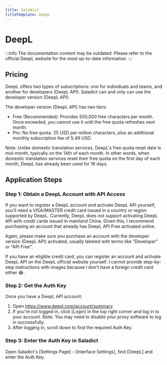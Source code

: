 ```yaml
---
title: Saladict
titleTemplate: DeepL
---
```


# DeepL

:::info
The documentation content may be outdated. Please refer to the official DeepL website for the most up-to-date information.
:::

## Pricing

DeepL offers two types of subscriptions: one for individuals and teams, and another for developers (DeepL API). Saladict can and only can use the developer version (DeepL API).

The developer version (DeepL API) has two tiers:

- Free (Recommended): Provides 500,000 free characters per month. Once exceeded, you cannot use it until the free quota refreshes next month.
- Pro: No free quota. 25 USD per million characters, plus an additional monthly subscription fee of 5.49 USD.

Note: Unlike domestic translation services, DeepL's free quota reset date is mid-month, typically on the 14th of each month. In other words, when domestic translation services reset their free quota on the first day of each month, DeepL has already been used for 16 days.

## Application Steps

### Step 1: Obtain a DeepL Account with API Access

If you want to register a DeepL account and activate DeepL API yourself, you'll need a VISA/MASTER credit card issued in a country or region supported by DeepL. Currently, DeepL does not support activating DeepL API with credit cards issued in mainland China. Given this, I recommend purchasing an account that already has DeepL API Free activated online.

Again, please make sure you purchase an account with the developer version (DeepL API) activated, usually labeled with terms like "Developer" or "API Free".

If you have an eligible credit card, you can register an account and activate DeepL API on the DeepL official website yourself. I cannot provide step-by-step instructions with images because I don't have a foreign credit card either 😂.

### Step 2: Get the Auth Key

Once you have a DeepL API account:

1. Open https://www.deepl.com/account/summary
2. If you're not logged in, click [Login] in the top right corner and log in to your account. Note: You may need to disable your proxy software to log in successfully.
3. After logging in, scroll down to find the required Auth Key.

### Step 3: Enter the Auth Key in Saladict

Open Saladict's [Settings Page] - [Interface Settings], find [DeepL] and enter the Auth Key.

